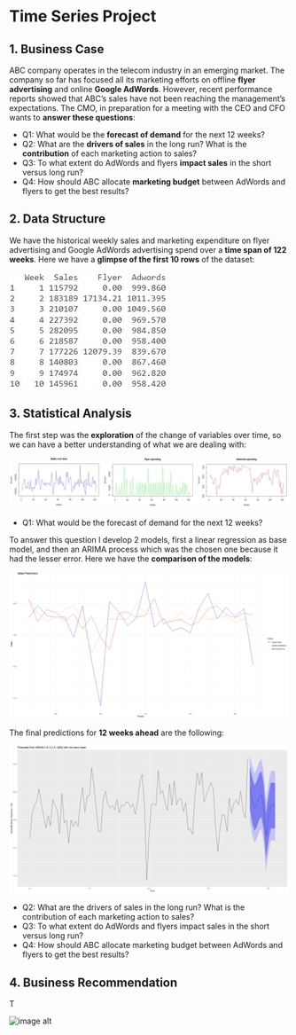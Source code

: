 # Time Series Project

## 1. Business Case

ABC company operates in the telecom industry in an emerging market. The company so far has focused all its marketing efforts on offline **flyer advertising** and online **Google AdWords**. However, recent performance reports showed that ABC’s sales have not been reaching the management’s expectations. The CMO, in preparation for a meeting with the CEO and CFO wants to **answer these questions**:

- Q1: What would be the **forecast of demand** for the next 12 weeks?
- Q2: What are the **drivers of sales** in the long run? What is the **contribution** of each marketing action to sales?
- Q3: To what extent do AdWords and flyers **impact sales** in the short versus long run?
- Q4: How should ABC allocate **marketing budget** between AdWords and flyers to get the best results?

## 2. Data Structure

We have the historical weekly sales and marketing expenditure on flyer advertising and Google AdWords advertising spend over a **time span of 122 weeks**. Here we have a **glimpse of the first 10 rows** of the dataset:

![image alt](https://github.com/GeorgeWLZD/time_series_project/blob/ac35cedcf55b8042ab71b85832639cd61c4125ed/img/data.JPG)

## 3. Statistical Analysis

The first step was the **exploration** of the change of variables over time, so we can have a better understanding of what we are dealing with:

![image alt](https://github.com/GeorgeWLZD/time_series_project/blob/babef8350c5bbdc92384384b909a2d3ef352a8a7/img/exploration.JPG)

- Q1: What would be the forecast of demand for the next 12 weeks?

To answer this question I develop 2 models, first a linear regression as base model, and then an ARIMA process which was the chosen one because it had the lesser error. Here we have the **comparison of the models**:

![image alt](https://github.com/GeorgeWLZD/time_series_project/blob/5ac648eda21bce679cd2aa7ccd641517a7af416a/img/comparison.png)

The final predictions for **12 weeks ahead** are the following:

![image alt](https://github.com/GeorgeWLZD/time_series_project/blob/8d777768f3fe0d0a5f82808e4208ba1f93b5f4f5/img/arima.png)

- Q2: What are the drivers of sales in the long run? What is the contribution of each marketing action to sales?
- Q3: To what extent do AdWords and flyers impact sales in the short versus long run?
- Q4: How should ABC allocate marketing budget between AdWords and flyers to get the best results?

## 4. Business Recommendation

T

![image alt]()

